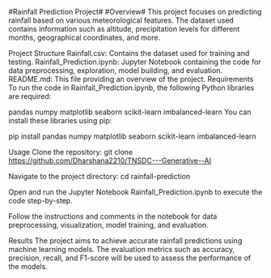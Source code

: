 #Rainfall Prediction Project#
#Overview#
This project focuses on predicting rainfall based on various meteorological features. The dataset used contains information such as altitude, precipitation levels for different months, geographical coordinates, and more.

Project Structure
Rainfall.csv: Contains the dataset used for training and testing.
Rainfall_Prediction.ipynb: Jupyter Notebook containing the code for data preprocessing, exploration, model building, and evaluation.
README.md: This file providing an overview of the project.
Requirements
To run the code in Rainfall_Prediction.ipynb, the following Python libraries are required:

pandas
numpy
matplotlib
seaborn
scikit-learn
imbalanced-learn
You can install these libraries using pip:

pip install pandas numpy matplotlib seaborn scikit-learn imbalanced-learn

Usage
Clone the repository:
git clone https://github.com/Dharshana2210/TNSDC---Generative--AI

Navigate to the project directory:
cd rainfall-prediction

Open and run the Jupyter Notebook Rainfall_Prediction.ipynb to execute the code step-by-step.

Follow the instructions and comments in the notebook for data preprocessing, visualization, model training, and evaluation.

Results
The project aims to achieve accurate rainfall predictions using machine learning models. The evaluation metrics such as accuracy, precision, recall, and F1-score will be used to assess the performance of the models.

